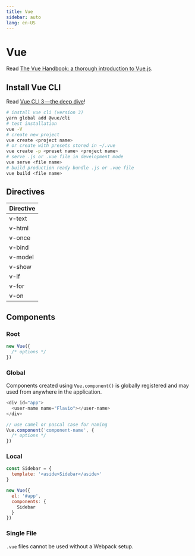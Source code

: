 ```yaml
---
title: Vue
sidebar: auto
lang: en-US
---
```

# Vue

Read [The Vue Handbook: a thorough introduction to Vue.js](https://medium.freecodecamp.org/the-vue-handbook-a-thorough-introduction-to-vue-js-1e86835d8446).

## Install Vue CLI

Read [Vue CLI 3 — the deep dive](https://blog.logrocket.com/vue-cli-3-the-deep-dive-41dff070ac4a)!

```bash
# install vue cli (version 3)
yarn global add @vue/cli
# test installation
vue -V
# create new project
vue create <project name>
# or create with presets stored in ~/.vue
vue create -p <preset name> <project name>
# serve .js or .vue file in development mode
vue serve <file name>
# build production ready bundle .js or .vue file
vue build <file name>
```

## Directives

| Directive |
|:----------|
| v-text    |
| v-html    |
| v-once    |
| v-bind    |
| v-model   |
| v-show    |
| v-if      |
| v-for     |
| v-on      |

## Components

### Root

```js
new Vue({
  /* options */
})
```

### Global

Components created using `Vue.component()` is globally registered and may used
from anywhere in the application.

```js
<div id="app">
  <user-name name="Flavio"></user-name>
</div>

// use camel or pascal case for naming
Vue.component('component-name', {
  /* options */
})
```

### Local

```js
const Sidebar = {
  template: '<aside>Sidebar</aside>'
}

new Vue({
  el: '#app',
  components: {
    Sidebar
  }
})
```

### Single File

`.vue` files cannot be used without a Webpack setup.
